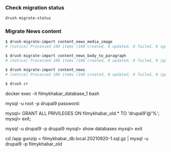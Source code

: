 ### Check migration status

```bash
drush migrate-status
```

### Migrate News content

```bash
$ drush migrate-import content_news_media_image
# [notice] Processed 100 items (100 created, 0 updated, 0 failed, 0 ignored) - done with 'content_news_media_image'

$ drush migrate-import content_news_body_to_paragraph
# [notice] Processed 100 items (100 created, 0 updated, 0 failed, 0 ignored) - done with 'content_news_body_to_paragraph'

$ drush migrate-import content_news
# [notice] Processed 100 items (100 created, 0 updated, 0 failed, 0 ignored) - done with 'content_news'

$ drush cr
```

docker exec -it filmykhabar_database_1 bash

mysql -u root -p drupal9
password: <empty>

mysql> GRANT ALL PRIVILEGES ON filmykhabar_old.\* TO 'drupal9'@'%';
mysql> exit;

mysql -u drupal9 -p drupal9
mysql> show databases
mysql> exit

cd /app
gunzip < filmykhabar_db.local.20210920-1.sql.gz | mysql -u drupal9 -p filmykhabar_old
